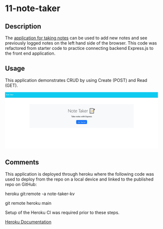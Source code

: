 # 11-note-taker

## Description

The [application for taking notes](https://note-taker-kv.herokuapp.com/) can be used to add new notes and see previously logged notes on the left hand side of the browser. This code was refactored from starter code to practice connecting backend Express.js to the front end application.

## Usage

This application demonstrates CRUD by using Create (POST) and Read (GET).

![Note Taker Preview](./Assets/preview.jpg)

## Comments

This application is deployed through heroku where the following code was used to deploy from the repo on a local device and linked to the published repo on GitHub:

heroku git:remote -a note-taker-kv

git remote heroku main

Setup of the Heroku CI was required prior to these steps.

[Heroku Documentation](https://devcenter.heroku.com/articles/git#prerequisites-install-git-and-the-heroku-cli)
